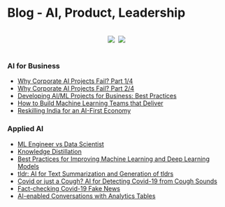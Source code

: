 # Blog - AI, Product, Leadership

<br>

<div align="center">
    <a target="_blank" href="https://www.linkedin.com/sundeepteki/"><img src="https://img.shields.io/badge/style--5eba00.svg?label=LinkedIn&logo=linkedin&style=social"></a>&nbsp;
    <a target="_blank" href="https://www.twitter.com/sundeepteki"><img src="https://img.shields.io/twitter/follow/sundeepteki?label=%20Follow&style=social"></a>&nbsp;
<br>
</div>

<br>

### AI for Business
- [Why Corporate AI Projects Fail? Part 1/4](http://www.sundeepteki.org/blog/why-corporate-ai-projects-fail-part-14)
- [Why Corporate AI Projects Fail? Part 2/4](http://www.sundeepteki.org/blog/why-corporate-ai-projects-fail-part-24)
- [Developing AI/ML Projects for Business: Best Practices](https://neptune.ai/blog/building-ai-ml-projects-for-business-best-practices)
- [How to Build Machine Learning Teams that Deliver](http://neptune.ai/blog/how-to-build-machine-learning-teams-that-deliver)
- [Reskilling India for an AI-First Economy](http://www.businessworld.in/article/Reskilling-India-For-An-AI-first-Economy-/24-11-2020-346128/)

### Applied AI

- [ML Engineer vs Data Scientist](https://www.sundeepteki.org/blog/ml-engineer-vs-data-scientist)
- [Knowledge Distillation](https://neptune.ai/blog/knowledge-distillation)
- [Best Practices for Improving Machine Learning and Deep Learning Models](https://neptune.ai/blog/improving-machine-learning-deep-learning-models)
- [tldr: AI for Text Summarization and Generation of tldrs](https://towardsdatascience.com/too-long-didnt-read-ai-for-text-summarization-and-generation-of-tldrs-dc020590aed8)
- [Covid or just a Cough? AI for Detecting Covid-19 from Cough Sounds](https://www.kdnuggets.com/2020/12/covid-cough-ai-detecting-sounds.html)
- [Fact-checking Covid-19 Fake News](https://towardsdatascience.com/fact-checking-covid-19-fake-news-ae49c8d667e2)
- [AI-enabled Conversations with Analytics Tables](https://towardsdatascience.com/ai-enabled-conversations-with-analytics-tables-66a10c9a3d05)
